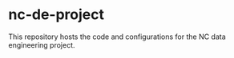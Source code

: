 # nc-de-project
This repository hosts the code and configurations for the NC data engineering project.
